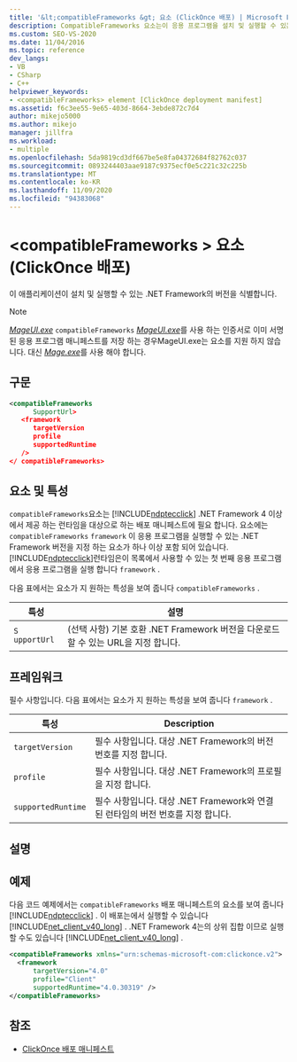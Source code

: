 ```yaml
---
title: '&lt;compatibleFrameworks &gt; 요소 (ClickOnce 배포) | Microsoft Docs'
description: CompatibleFrameworks 요소는이 응용 프로그램을 설치 및 실행할 수 있는 .NET Framework 버전을 식별 합니다.
ms.custom: SEO-VS-2020
ms.date: 11/04/2016
ms.topic: reference
dev_langs:
- VB
- CSharp
- C++
helpviewer_keywords:
- <compatibleFrameworks> element [ClickOnce deployment manifest]
ms.assetid: f6c3ee55-9e65-403d-8664-3ebde872c7d4
author: mikejo5000
ms.author: mikejo
manager: jillfra
ms.workload:
- multiple
ms.openlocfilehash: 5da9819cd3df667be5e8fa04372684f82762c037
ms.sourcegitcommit: 0893244403aae9187c9375ecf0e5c221c32c225b
ms.translationtype: MT
ms.contentlocale: ko-KR
ms.lasthandoff: 11/09/2020
ms.locfileid: "94383068"
---
```

# <a name="ltcompatibleframeworksgt-element-clickonce-deployment"></a>&lt;compatibleFrameworks &gt; 요소 (ClickOnce 배포)
이 애플리케이션이 설치 및 실행할 수 있는 .NET Framework의 버전을 식별합니다.

> [!NOTE]
> [*MageUI.exe*](/dotnet/framework/tools/mageui-exe-manifest-generation-and-editing-tool-graphical-client) `compatibleFrameworks` [*MageUI.exe*](/dotnet/framework/tools/mageui-exe-manifest-generation-and-editing-tool-graphical-client)를 사용 하는 인증서로 이미 서명 된 응용 프로그램 매니페스트를 저장 하는 경우MageUI.exe는 요소를 지원 하지 않습니다. 대신 [*Mage.exe*](/dotnet/framework/tools/mage-exe-manifest-generation-and-editing-tool)를 사용 해야 합니다.

## <a name="syntax"></a>구문

```xml
<compatibleFrameworks
      SupportUrl> 
   <framework
      targetVersion
      profile
      supportedRuntime
   /> 
</ compatibleFrameworks>
```

## <a name="elements-and-attributes"></a>요소 및 특성
 `compatibleFrameworks`요소는 [!INCLUDE[ndptecclick](../deployment/includes/ndptecclick_md.md)] .NET Framework 4 이상에서 제공 하는 런타임을 대상으로 하는 배포 매니페스트에 필요 합니다. 요소에는 `compatibleFrameworks` `framework` 이 응용 프로그램을 실행할 수 있는 .NET Framework 버전을 지정 하는 요소가 하나 이상 포함 되어 있습니다. [!INCLUDE[ndptecclick](../deployment/includes/ndptecclick_md.md)]런타임은이 목록에서 사용할 수 있는 첫 번째 응용 프로그램에서 응용 프로그램을 실행 합니다 `framework` .

 다음 표에서는 요소가 지 원하는 특성을 보여 줍니다 `compatibleFrameworks` .

|특성|설명|
|---------------|-----------------|
|`S` `upportUrl`|(선택 사항) 기본 호환 .NET Framework 버전을 다운로드할 수 있는 URL을 지정 합니다.|

## <a name="framework"></a>프레임워크
 필수 사항입니다. 다음 표에서는 요소가 지 원하는 특성을 보여 줍니다 `framework` .

|특성|Description|
|---------------|-----------------|
|`targetVersion`|필수 사항입니다. 대상 .NET Framework의 버전 번호를 지정 합니다.|
|`profile`|필수 사항입니다. 대상 .NET Framework의 프로필을 지정 합니다.|
|`supportedRuntime`|필수 사항입니다. 대상 .NET Framework와 연결 된 런타임의 버전 번호를 지정 합니다.|

## <a name="remarks"></a>설명

## <a name="example"></a>예제
 다음 코드 예제에서는 `compatibleFrameworks` 배포 매니페스트의 요소를 보여 줍니다 [!INCLUDE[ndptecclick](../deployment/includes/ndptecclick_md.md)] . 이 배포는에서 실행할 수 있습니다 [!INCLUDE[net_client_v40_long](../deployment/includes/net_client_v40_long_md.md)] . .NET Framework 4는의 상위 집합 이므로 실행할 수도 있습니다 [!INCLUDE[net_client_v40_long](../deployment/includes/net_client_v40_long_md.md)] .

```xml
<compatibleFrameworks xmlns="urn:schemas-microsoft-com:clickonce.v2">
  <framework
      targetVersion="4.0"
      profile="Client"
      supportedRuntime="4.0.30319" />
</compatibleFrameworks>
```

## <a name="see-also"></a>참조
- [ClickOnce 배포 매니페스트](../deployment/clickonce-deployment-manifest.md)